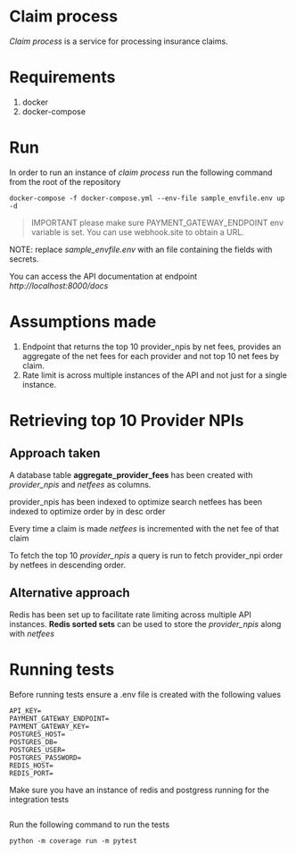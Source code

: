 # Claim process

_Claim process_ is a service for processing insurance claims.

# Requirements

1. docker
2. docker-compose

# Run

In order to run an instance of _claim process_ run the following command from the root
of the repository

```
docker-compose -f docker-compose.yml --env-file sample_envfile.env up -d
```

> IMPORTANT please make sure PAYMENT_GATEWAY_ENDPOINT env variable is set. You can use webhook.site to obtain a URL.

NOTE: replace _sample_envfile.env_ with an file containing the fields with secrets.

You can access the API documentation at endpoint *http://localhost:8000/docs*

# Assumptions made

1. Endpoint that returns the top 10 provider_npis by net fees, provides an aggregate of the net fees for each provider and not top 10 net fees by claim.
2. Rate limit is across multiple instances of the API and not just for a single instance.

# Retrieving top 10 Provider NPIs

## Approach taken

A database table **aggregate_provider_fees** has been created with *provider_npis* and *netfees* as columns.

provider_npis has been indexed to optimize search
netfees has been indexed to optimize order by in desc order

Every time a claim is made *netfees* is incremented with the net fee of that claim

To fetch the top 10 *provider_npis* a query is run to fetch provider_npi order by netfees in descending order.

## Alternative approach

Redis has been set up to facilitate rate limiting across multiple API instances. 
**Redis sorted sets** can be used to store the *provider_npis* along with *netfees*

# Running tests

Before running tests ensure a .env file is created with the following values

```
API_KEY=
PAYMENT_GATEWAY_ENDPOINT=
PAYMENT_GATEWAY_KEY=
POSTGRES_HOST=
POSTGRES_DB=
POSTGRES_USER=
POSTGRES_PASSWORD=
REDIS_HOST=
REDIS_PORT=
```

Make sure you have an instance of redis and postgress running for the integration tests

```

```

Run the following command to run the tests
```
python -m coverage run -m pytest
```
